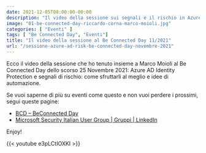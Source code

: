 ```yaml
---
date: 2021-12-05T08:00:00-00:00
description: "Il video della sessione sui segnali e il rischio in Azure AD che ho tenuto insieme a Marco Moioli al Be Connected Day del 25 novembre 2021."
image: "01-be-connected-day-riccardo-corna-marco-moioli.jpg"
categories: [ "Eventi" ]
tags: [ "Be Connected Day", "Eventi"]
title: "Il video della sessione al Be Connected Day 11/2021"
url: "/sessione-azure-ad-risk-be-connected-day-novembre-2021"
---
```

Ecco il video della sessione che ho tenuto insieme a Marco Moioli al Be Connected Day dello scorso 25 Novembre 2021: Azure AD Identity Protection e segnali di rischio: come sfruttarli al meglio e idee di automazione.

Se vuoi saperne di più su eventi come questo e non vuoi perdere i prossimi, segui queste pagine:
- [BCD – BeConnected Day](https://www.beconnectedday.it/)
- [Microsoft Security Italian User Group | Gruppi | LinkedIn](https://www.linkedin.com/groups/9051256/)

Enjoy!

{{< youtube e3pLCtIOXKI >}}